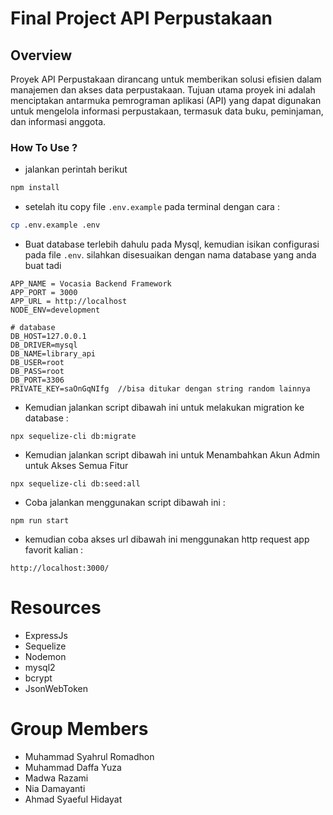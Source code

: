 # Final Project API Perpustakaan

## Overview
Proyek API Perpustakaan dirancang untuk memberikan solusi efisien dalam manajemen dan akses data perpustakaan. Tujuan utama proyek ini adalah menciptakan antarmuka pemrograman aplikasi (API) yang dapat digunakan untuk mengelola informasi perpustakaan, termasuk data buku, peminjaman, dan informasi anggota.

### How To Use ?
* jalankan perintah berikut 

```bash
npm install
```
* setelah itu copy file `.env.example` pada terminal dengan cara :

```bash
cp .env.example .env
```
* Buat database terlebih dahulu pada Mysql, kemudian isikan configurasi pada file `.env`. silahkan disesuaikan dengan nama database yang anda buat tadi
```
APP_NAME = Vocasia Backend Framework
APP_PORT = 3000
APP_URL = http://localhost
NODE_ENV=development

# database
DB_HOST=127.0.0.1
DB_DRIVER=mysql
DB_NAME=library_api
DB_USER=root
DB_PASS=root
DB_PORT=3306
PRIVATE_KEY=saOnGqNIfg  //bisa ditukar dengan string random lainnya

```
* Kemudian jalankan script dibawah ini untuk melakukan migration ke database : 
```
npx sequelize-cli db:migrate 
```
* Kemudian jalankan script dibawah ini untuk Menambahkan Akun Admin untuk Akses Semua Fitur 
```
npx sequelize-cli db:seed:all 
```
* Coba jalankan menggunakan script dibawah ini : 
```
npm run start
```
* kemudian coba akses url dibawah ini menggunakan http request app favorit kalian :
```
http://localhost:3000/
```
# Resources 
* ExpressJs
* Sequelize
* Nodemon
* mysql2
* bcrypt
* JsonWebToken
# Group Members
* Muhammad Syahrul Romadhon
* Muhammad Daffa Yuza
* Madwa Razami
* Nia Damayanti
* Ahmad Syaeful Hidayat
